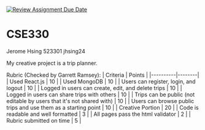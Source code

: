 [![Review Assignment Due Date](https://classroom.github.com/assets/deadline-readme-button-24ddc0f5d75046c5622901739e7c5dd533143b0c8e959d652212380cedb1ea36.svg)](https://classroom.github.com/a/LlgxE-Sp)
# CSE330
Jerome Hsing 523301 jhsing24

My creative project is a trip planner.

Rubric (Checked by Garrett Ramsey):
| Criteria | Points |
|----------|--------|
| Used React.js | 10 |
| Used MongoDB | 10 |
| Users can register, login, and logout | 10 |
| Logged in users can create, edit, and delete trips | 10 |
| Logged in users can share trips with others | 10 |
| Trips can be public (not editable by users that it's not shared with) | 10 |
| Users can browse public trips and use them as a starting point | 10 |
| Creative Portion | 20 |
| Code is readable and well formatted | 3 |
| All pages pass the html validator | 2 |
| Rubric submitted on time | 5 |
